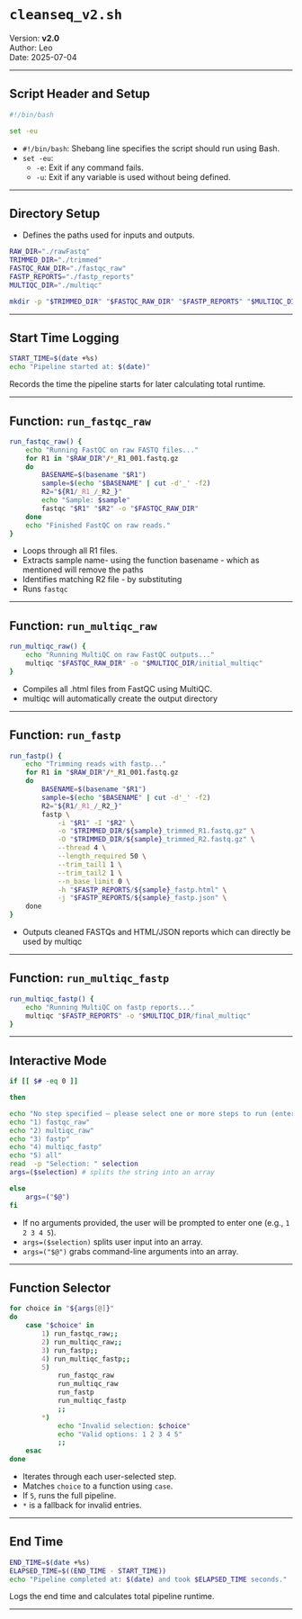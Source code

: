 
# `cleanseq_v2.sh` 

Version: **v2.0**  
Author: Leo  
Date: 2025-07-04  

---

##  Script Header and Setup

```bash
#!/bin/bash

set -eu
```

- `#!/bin/bash`: Shebang line specifies the script should run using Bash.
- `set -eu`:
  - `-e`: Exit if any command fails.
  - `-u`: Exit if any variable is used without being defined.

---

##  Directory Setup

- Defines the paths used for inputs and outputs.

```bash
RAW_DIR="./rawFastq"
TRIMMED_DIR="./trimmed"
FASTQC_RAW_DIR="./fastqc_raw"
FASTP_REPORTS="./fastp_reports"
MULTIQC_DIR="./multiqc"

mkdir -p "$TRIMMED_DIR" "$FASTQC_RAW_DIR" "$FASTP_REPORTS" "$MULTIQC_DIR"
```

---

##  Start Time Logging

```bash
START_TIME=$(date +%s)
echo "Pipeline started at: $(date)"
```

Records the time the pipeline starts for later calculating total runtime.

---

##  Function: `run_fastqc_raw`

```bash
run_fastqc_raw() {
    echo "Running FastQC on raw FASTQ files..."
    for R1 in "$RAW_DIR"/*_R1_001.fastq.gz
    do
        BASENAME=$(basename "$R1")
        sample=$(echo "$BASENAME" | cut -d'_' -f2)
        R2="${R1/_R1_/_R2_}"
        echo "Sample: $sample"
        fastqc "$R1" "$R2" -o "$FASTQC_RAW_DIR"
    done
    echo "Finished FastQC on raw reads."
}
```

- Loops through all R1 files.
- Extracts sample name- using the function basename - which as mentioned will remove the paths
- Identifies matching R2 file - by substituting
- Runs `fastqc` 

---

##  Function: `run_multiqc_raw`

```bash
run_multiqc_raw() {
    echo "Running MultiQC on raw FastQC outputs..."
    multiqc "$FASTQC_RAW_DIR" -o "$MULTIQC_DIR/initial_multiqc"
}
```

- Compiles all .html files from FastQC using MultiQC.
- multiqc will automatically create the output directory

---

##  Function: `run_fastp`

```bash
run_fastp() {
    echo "Trimming reads with fastp..."
    for R1 in "$RAW_DIR"/*_R1_001.fastq.gz
    do
        BASENAME=$(basename "$R1")
        sample=$(echo "$BASENAME" | cut -d'_' -f2)
        R2="${R1/_R1_/_R2_}"
        fastp \
            -i "$R1" -I "$R2" \
            -o "$TRIMMED_DIR/${sample}_trimmed_R1.fastq.gz" \
            -O "$TRIMMED_DIR/${sample}_trimmed_R2.fastq.gz" \
            --thread 4 \
            --length_required 50 \
            --trim_tail1 1 \
            --trim_tail2 1 \
            --n_base_limit 0 \
            -h "$FASTP_REPORTS/${sample}_fastp.html" \
            -j "$FASTP_REPORTS/${sample}_fastp.json" \
    done
}
```


- Outputs cleaned FASTQs and HTML/JSON reports which can directly be used by multiqc

---

##  Function: `run_multiqc_fastp`

```bash
run_multiqc_fastp() {
    echo "Running MultiQC on fastp reports..."
    multiqc "$FASTP_REPORTS" -o "$MULTIQC_DIR/final_multiqc"
}
```

---

##  Interactive Mode

```bash
if [[ $# -eq 0 ]]

then

echo "No step specified — please select one or more steps to run (enter numbers separated by spaces):"
echo "1) fastqc_raw"
echo "2) multiqc_raw"
echo "3) fastp"
echo "4) multiqc_fastp"
echo "5) all"
read  -p "Selection: " selection
args=($selection) # splits the string into an array

else
    args=("$@")
fi
```

- If no arguments provided, the user will be prompted to enter one (e.g., `1 2 3 4 5`).
- `args=($selection)` splits user input into an array.
- `args=("$@")` grabs command-line arguments into an array.

---

##  Function Selector

```bash
for choice in "${args[@]}"
do
    case "$choice" in
        1) run_fastqc_raw;;
        2) run_multiqc_raw;;
        3) run_fastp;;
        4) run_multiqc_fastp;;
        5)
            run_fastqc_raw
            run_multiqc_raw
            run_fastp
            run_multiqc_fastp
            ;;
        *) 
            echo "Invalid selection: $choice"
            echo "Valid options: 1 2 3 4 5"
            ;;
    esac
done
```

- Iterates through each user-selected step.
- Matches `choice` to a function using `case`.
- If `5`, runs the full pipeline.
- `*` is a fallback for invalid entries.

---

##  End Time

```bash
END_TIME=$(date +%s)
ELAPSED_TIME=$((END_TIME - START_TIME))
echo "Pipeline completed at: $(date) and took $ELAPSED_TIME seconds."
```

Logs the end time and calculates total pipeline runtime.

---

